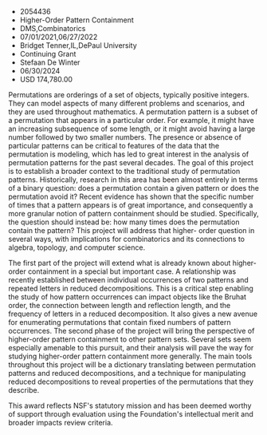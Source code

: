 
* 2054436
* Higher-Order Pattern Containment
* DMS,Combinatorics
* 07/01/2021,06/27/2022
* Bridget Tenner,IL,DePaul University
* Continuing Grant
* Stefaan De Winter
* 06/30/2024
* USD 174,780.00

Permutations are orderings of a set of objects, typically positive integers.
They can model aspects of many different problems and scenarios, and they are
used throughout mathematics. A permutation pattern is a subset of a permutation
that appears in a particular order. For example, it might have an increasing
subsequence of some length, or it might avoid having a large number followed by
two smaller numbers. The presence or absence of particular patterns can be
critical to features of the data that the permutation is modeling, which has led
to great interest in the analysis of permutation patterns for the past several
decades. The goal of this project is to establish a broader context to the
traditional study of permutation patterns. Historically, research in this area
has been almost entirely in terms of a binary question: does a permutation
contain a given pattern or does the permutation avoid it? Recent evidence has
shown that the specific number of times that a pattern appears is of great
importance, and consequently a more granular notion of pattern containment
should be studied. Specifically, the question should instead be: how many times
does the permutation contain the pattern? This project will address that higher-
order question in several ways, with implications for combinatorics and its
connections to algebra, topology, and computer science.

The first part of the project will extend what is already known about higher-
order containment in a special but important case. A relationship was recently
established between individual occurrences of two patterns and repeated letters
in reduced decompositions. This is a critical step enabling the study of how
pattern occurrences can impact objects like the Bruhat order, the connection
between length and reflection length, and the frequency of letters in a reduced
decomposition. It also gives a new avenue for enumerating permutations that
contain fixed numbers of pattern occurrences. The second phase of the project
will bring the perspective of higher-order pattern containment to other pattern
sets. Several sets seem especially amenable to this pursuit, and their analysis
will pave the way for studying higher-order pattern containment more generally.
The main tools throughout this project will be a dictionary translating between
permutation patterns and reduced decompositions, and a technique for
manipulating reduced decompositions to reveal properties of the permutations
that they describe.

This award reflects NSF's statutory mission and has been deemed worthy of
support through evaluation using the Foundation's intellectual merit and broader
impacts review criteria.
